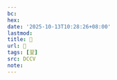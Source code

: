 ```yaml
---
bc:
hex:
date: '2025-10-13T10:28:26+08:00'
lastmod:
title: 􄭣
url: 􄭣
tags: [䍿]
src: DCCV
note:
---
```

